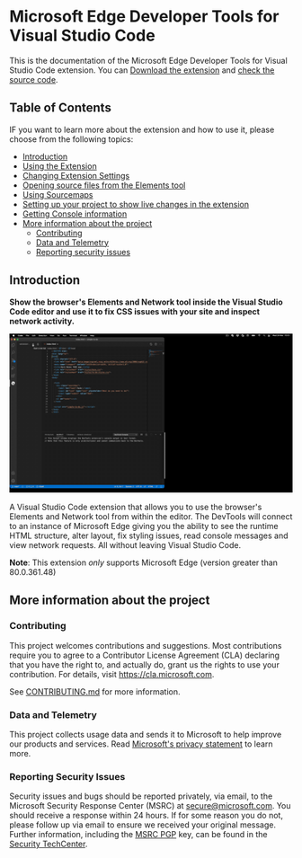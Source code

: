 
# Microsoft Edge Developer Tools for Visual Studio Code

This is the documentation of the Microsoft Edge Developer Tools for Visual Studio Code extension. You can [Download the extension](https:/aka.ms/devtools-for-code) and [check the source code](https://github.com/microsoft/vscode-edge-devtools/blob/user/chheilma-docs-folder/docs/index.md).

## Table of Contents

IF you want to learn more about the extension and how to use it, please choose from the following topics:

* [Introduction](./index#introduction)
* [Using the Extension](./using.md)
* [Changing Extension Settings](./changing-settings.md)
* [Opening source files from the Elements tool](./opening-source-files.md)
* [Using Sourcemaps](./sourcemaps.md)
* [Setting up your project to show live changes in the extension](./live-changes.md)
* [Getting Console information](./console.md)
* [More information about the project](./index#more-information-about-the-project)
  * [Contributing](./index#contributing)
  * [Data and Telemetry](./index#data-and-telemetry)
  * [Reporting security issues](./index#reporting-security-issues)


## Introduction

**Show the browser's Elements and Network tool inside the Visual Studio Code editor and use it to fix CSS issues with your site and inspect network activity.**

![Microsoft Edge Tools - Full window demo](/img/devtools-for-code-demo-full-window.gif)

A Visual Studio Code extension that allows you to use the browser's Elements and Network tool from within the editor. The DevTools will connect to an instance of Microsoft Edge giving you the ability to see the runtime HTML structure, alter layout, fix styling issues, read console messages and view network requests. All without leaving Visual Studio Code.

**Note**: This extension _only_ supports Microsoft Edge (version greater than 80.0.361.48)

## More information about the project 

### Contributing

This project welcomes contributions and suggestions. Most contributions require you to agree to a Contributor License Agreement (CLA) declaring that you have the right to, and actually do, grant us the rights to use your contribution. For details, visit https://cla.microsoft.com.

See [CONTRIBUTING.md](https://github.com/Microsoft/vscode-edge-devtools/blob/master/CONTRIBUTING.md) for more information.

### Data and Telemetry

This project collects usage data and sends it to Microsoft to help improve our products and services. Read [Microsoft's privacy statement](https://privacy.microsoft.com/en-US/privacystatement) to learn more.

### Reporting Security Issues

Security issues and bugs should be reported privately, via email, to the Microsoft Security
Response Center (MSRC) at [secure@microsoft.com](mailto:secure@microsoft.com). You should
receive a response within 24 hours. If for some reason you do not, please follow up via
email to ensure we received your original message. Further information, including the
[MSRC PGP](https://technet.microsoft.com/en-us/security/dn606155) key, can be found in
the [Security TechCenter](https://technet.microsoft.com/en-us/security/default).